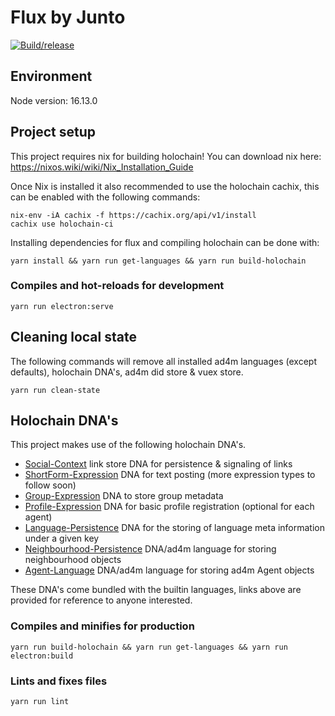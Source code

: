 # Flux by Junto

[![Build/release](https://github.com/juntofoundation/communities/actions/workflows/release.yml/badge.svg)](https://github.com/juntofoundation/communities/actions/workflows/release.yml)

## Environment
Node version: 16.13.0<br>

## Project setup
This project requires nix for building holochain! You can download nix here: https://nixos.wiki/wiki/Nix_Installation_Guide

Once Nix is installed it also recommended to use the holochain cachix, this can be enabled with the following commands:

```
nix-env -iA cachix -f https://cachix.org/api/v1/install
cachix use holochain-ci
```

Installing dependencies for flux and compiling holochain can be done with:

```
yarn install && yarn run get-languages && yarn run build-holochain
```

### Compiles and hot-reloads for development
```
yarn run electron:serve
```

## Cleaning local state

The following commands will remove all installed ad4m languages (except defaults), holochain DNA's, ad4m did store & vuex store.

```
yarn run clean-state
```

## Holochain DNA's

This project makes use of the following holochain DNA's.

- [Social-Context](https://github.com/juntofoundation/Social-Context) link store DNA for persistence & signaling of links
- [ShortForm-Expression](https://github.com/juntofoundation/ad4m-languages/tree/master/shortform-expression) DNA for text posting (more expression types to follow soon)
- [Group-Expression](https://github.com/juntofoundation/ad4m-languages/tree/master/group-expression) DNA to store group metadata
- [Profile-Expression](https://github.com/jdeepee/profiles) DNA for basic profile registration (optional for each agent)
- [Language-Persistence](https://github.com/perspect3vism/language-persistence) DNA for the storing of language meta information under a given key
- [Neighbourhood-Persistence](https://github.com/perspect3vism/neighbourhood-language) DNA/ad4m language for storing neighbourhood objects
- [Agent-Language](https://github.com/perspect3vism/agent-language) DNA/ad4m language for storing ad4m Agent objects

These DNA's come bundled with the builtin languages, links above are provided for reference to anyone interested.

### Compiles and minifies for production
```
yarn run build-holochain && yarn run get-languages && yarn run electron:build
```

### Lints and fixes files
```
yarn run lint
```
